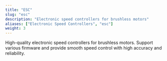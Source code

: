```yaml
---
title: "ESC"
slug: "esc"
description: "Electronic speed controllers for brushless motors"
aliases: ["Electronic Speed Controllers", "esc"]
weight: 3
---
```


High-quality electronic speed controllers for brushless motors. Support various firmware and provide smooth speed control with high accuracy and reliability.